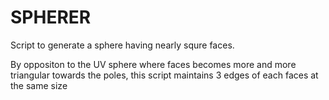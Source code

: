 SPHERER
=======

Script to generate a sphere having nearly squre faces. 

By oppositon to the UV sphere where faces becomes more and more triangular towards the poles, this script maintains 3 edges of each faces at the same size
